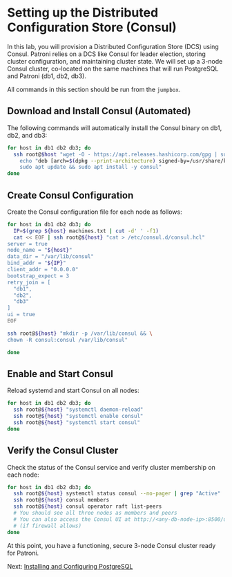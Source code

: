 # Setting up the Distributed Configuration Store (Consul)

In this lab, you will provision a Distributed Configuration Store (DCS) using Consul. Patroni relies on a DCS like Consul for leader election, storing cluster configuration, and maintaining cluster state. We will set up a 3-node Consul cluster, co-located on the same machines that will run PostgreSQL and Patroni (db1, db2, db3).

All commands in this section should be run from the `jumpbox`.

## Download and Install Consul (Automated)

The following commands will automatically install the Consul binary on db1, db2, and db3:

```bash
for host in db1 db2 db3; do
  ssh root@$host "wget -O - https://apt.releases.hashicorp.com/gpg | sudo gpg --dearmor -o /usr/share/keyrings/hashicorp-archive-keyring.gpg && \
    echo "deb [arch=$(dpkg --print-architecture) signed-by=/usr/share/keyrings/hashicorp-archive-keyring.gpg] https://apt.releases.hashicorp.com $(lsb_release -cs) main" | sudo tee /etc/apt/sources.list.d/hashicorp.list && \
    sudo apt update && sudo apt install -y consul"
done
```

## Create Consul Configuration

Create the Consul configuration file for each node as follows:

```bash
for host in db1 db2 db3; do
  IP=$(grep ${host} machines.txt | cut -d' ' -f1)
  cat << EOF | ssh root@${host} "cat > /etc/consul.d/consul.hcl"
server = true
node_name = "${host}"
data_dir = "/var/lib/consul"
bind_addr = "${IP}"
client_addr = "0.0.0.0"
bootstrap_expect = 3
retry_join = [
  "db1",
  "db2",
  "db3"
]
ui = true
EOF

ssh root@${host} "mkdir -p /var/lib/consul && \
chown -R consul:consul /var/lib/consul"

done
```

## Enable and Start Consul

Reload systemd and start Consul on all nodes:

```bash
for host in db1 db2 db3; do
  ssh root@${host} "systemctl daemon-reload"
  ssh root@${host} "systemctl enable consul"
  ssh root@${host} "systemctl start consul"
done
```

## Verify the Consul Cluster

Check the status of the Consul service and verify cluster membership on each node:

```bash
for host in db1 db2 db3; do
  ssh root@${host} systemctl status consul --no-pager | grep "Active"
  ssh root@${host} consul members
  ssh root@${host} consul operator raft list-peers
  # You should see all three nodes as members and peers
  # You can also access the Consul UI at http://<any-db-node-ip>:8500/ui
  # (if firewall allows)
done
```

At this point, you have a functioning, secure 3-node Consul cluster ready for Patroni.

Next: [Installing and Configuring PostgreSQL](05-configuring-postgresql.md)
